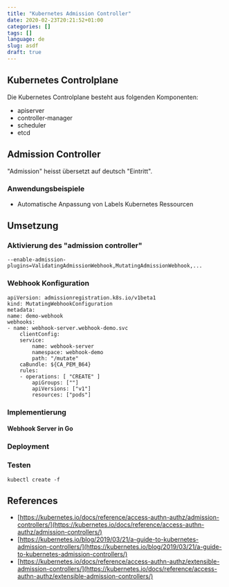 ```yaml
---
title: "Kubernetes Admission Controller"
date: 2020-02-23T20:21:52+01:00
categories: []
tags: []
language: de
slug: asdf
draft: true
---
```


## Kubernetes Controlplane

Die Kubernetes Controlplane besteht aus folgenden Komponenten:

- apiserver
- controller-manager
- scheduler
- etcd

## Admission Controller

"Admission" heisst übersetzt auf deutsch "Eintritt".

### Anwendungsbeispiele

- Automatische Anpassung von Labels Kubernetes Ressourcen

## Umsetzung

### Aktivierung des "admission controller"

    --enable-admission-plugins=ValidatingAdmissionWebhook,MutatingAdmissionWebhook,...

### Webhook Konfiguration


    apiVersion: admissionregistration.k8s.io/v1beta1
    kind: MutatingWebhookConfiguration
    metadata:
    name: demo-webhook
    webhooks:
    - name: webhook-server.webhook-demo.svc
        clientConfig:
        service:
            name: webhook-server
            namespace: webhook-demo
            path: "/mutate"
        caBundle: ${CA_PEM_B64}
        rules:
        - operations: [ "CREATE" ]
            apiGroups: [""]
            apiVersions: ["v1"]
            resources: ["pods"]

### Implementierung

#### Webhook Server in Go

### Deployment

### Testen

    kubectl create -f

## References

- [https://kubernetes.io/docs/reference/access-authn-authz/admission-controllers/](https://kubernetes.io/docs/reference/access-authn-authz/admission-controllers/)
- [https://kubernetes.io/blog/2019/03/21/a-guide-to-kubernetes-admission-controllers/](https://kubernetes.io/blog/2019/03/21/a-guide-to-kubernetes-admission-controllers/)
- [https://kubernetes.io/docs/reference/access-authn-authz/extensible-admission-controllers/](https://kubernetes.io/docs/reference/access-authn-authz/extensible-admission-controllers/)